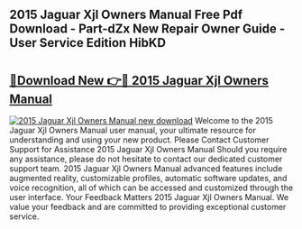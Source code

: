 ## 2015 Jaguar Xjl Owners Manual Free Pdf Download - Part-dZx New Repair Owner Guide - User Service Edition HibKD

# <h2><a href="http://bc64341.oget.top/?id=2015+Jaguar+Xjl+Owners+Manual">🔗Download New 👉🔴 2015 Jaguar Xjl Owners Manual</a></h2>

[![2015 Jaguar Xjl Owners Manual new download](https://i.imgur.com/5g1atiW.png)](http://bc64341.oget.top/?id=2015+Jaguar+Xjl+Owners+Manual)
Welcome to the 2015 Jaguar Xjl Owners Manual user manual, your ultimate resource for understanding and using your new product. Please Contact Customer Support for Assistance 2015 Jaguar Xjl Owners Manual Should you require any assistance, please do not hesitate to contact our dedicated customer support team. 2015 Jaguar Xjl Owners Manual advanced features include augmented reality, customizable profiles, automatic software updates, and voice recognition, all of which can be accessed and customized through the user interface. Your Feedback Matters 2015 Jaguar Xjl Owners Manual. We value your feedback and are committed to providing exceptional customer service.
